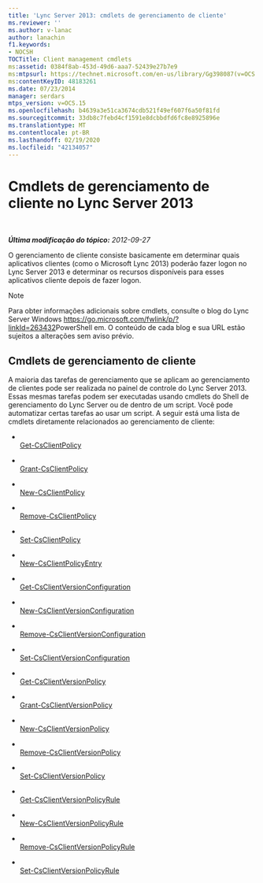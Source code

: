 ```yaml
---
title: 'Lync Server 2013: cmdlets de gerenciamento de cliente'
ms.reviewer: ''
ms.author: v-lanac
author: lanachin
f1.keywords:
- NOCSH
TOCTitle: Client management cmdlets
ms:assetid: 0384f8ab-453d-49d6-aaa7-52439e27b7e9
ms:mtpsurl: https://technet.microsoft.com/en-us/library/Gg398087(v=OCS.15)
ms:contentKeyID: 48183261
ms.date: 07/23/2014
manager: serdars
mtps_version: v=OCS.15
ms.openlocfilehash: b4639a3e51ca3674cdb521f49ef607f6a50f81fd
ms.sourcegitcommit: 33db8c7febd4cf1591e8dcbbdfd6fc8e8925896e
ms.translationtype: MT
ms.contentlocale: pt-BR
ms.lasthandoff: 02/19/2020
ms.locfileid: "42134057"
---
```

<div data-xmlns="http://www.w3.org/1999/xhtml">

<div class="topic" data-xmlns="http://www.w3.org/1999/xhtml" data-msxsl="urn:schemas-microsoft-com:xslt" data-cs="http://msdn.microsoft.com/">

<div data-asp="https://msdn2.microsoft.com/asp">

# <a name="client-management-cmdlets-in-lync-server-2013"></a>Cmdlets de gerenciamento de cliente no Lync Server 2013

</div>

<div id="mainSection">

<div id="mainBody">

<span> </span>

_**Última modificação do tópico:** 2012-09-27_

O gerenciamento de cliente consiste basicamente em determinar quais aplicativos clientes (como o Microsoft Lync 2013) poderão fazer logon no Lync Server 2013 e determinar os recursos disponíveis para esses aplicativos cliente depois de fazer logon.

<div>


> [!NOTE]
> Para obter informações adicionais sobre cmdlets, consulte o blog&nbsp;do Lync Server Windows <A href="https://go.microsoft.com/fwlink/p/?linkid=263432">https://go.microsoft.com/fwlink/p/?linkId=263432</A>PowerShell em. O conteúdo de cada blog e sua URL estão sujeitos a alterações sem aviso prévio.



</div>

<div>

## <a name="client-management-cmdlets"></a>Cmdlets de gerenciamento de cliente

A maioria das tarefas de gerenciamento que se aplicam ao gerenciamento de clientes pode ser realizada no painel de controle do Lync Server 2013. Essas mesmas tarefas podem ser executadas usando cmdlets do Shell de gerenciamento do Lync Server ou de dentro de um script. Você pode automatizar certas tarefas ao usar um script. A seguir está uma lista de cmdlets diretamente relacionados ao gerenciamento de cliente:

  - <span></span>  
    [Get-CsClientPolicy](https://technet.microsoft.com/library/Gg398830(v=OCS.15))

  - <span></span>  
    [Grant-CsClientPolicy](https://technet.microsoft.com/library/Gg412942(v=OCS.15))

  - <span></span>  
    [New-CsClientPolicy](https://technet.microsoft.com/library/Gg425949(v=OCS.15))

  - <span></span>  
    [Remove-CsClientPolicy](https://technet.microsoft.com/library/Gg425772(v=OCS.15))

  - <span></span>  
    [Set-CsClientPolicy](https://technet.microsoft.com/library/Gg398300(v=OCS.15))

<!-- end list -->

  - <span></span>  
    [New-CsClientPolicyEntry](https://technet.microsoft.com/library/Gg399046(v=OCS.15))

<!-- end list -->

  - <span></span>  
    [Get-CsClientVersionConfiguration](https://technet.microsoft.com/library/Gg399072(v=OCS.15))

  - <span></span>  
    [New-CsClientVersionConfiguration](https://technet.microsoft.com/library/Gg399029(v=OCS.15))

  - <span></span>  
    [Remove-CsClientVersionConfiguration](https://technet.microsoft.com/library/Gg425925(v=OCS.15))

  - <span></span>  
    [Set-CsClientVersionConfiguration](https://technet.microsoft.com/library/Gg398623(v=OCS.15))

<!-- end list -->

  - <span></span>  
    [Get-CsClientVersionPolicy](https://technet.microsoft.com/library/Gg398957(v=OCS.15))

  - <span></span>  
    [Grant-CsClientVersionPolicy](https://technet.microsoft.com/library/Gg412903(v=OCS.15))

  - <span></span>  
    [New-CsClientVersionPolicy](https://technet.microsoft.com/library/Gg398709(v=OCS.15))

  - <span></span>  
    [Remove-CsClientVersionPolicy](https://technet.microsoft.com/library/Gg425801(v=OCS.15))

  - <span></span>  
    [Set-CsClientVersionPolicy](https://technet.microsoft.com/library/Gg398876(v=OCS.15))

<!-- end list -->

  - <span></span>  
    [Get-CsClientVersionPolicyRule](https://technet.microsoft.com/library/Gg413048(v=OCS.15))

  - <span></span>  
    [New-CsClientVersionPolicyRule](https://technet.microsoft.com/library/Gg398905(v=OCS.15))

  - <span></span>  
    [Remove-CsClientVersionPolicyRule](https://technet.microsoft.com/library/Gg398541(v=OCS.15))

  - <span></span>  
    [Set-CsClientVersionPolicyRule](https://technet.microsoft.com/library/Gg425790(v=OCS.15))

</div>

</div>

<span> </span>

</div>

</div>

</div>

